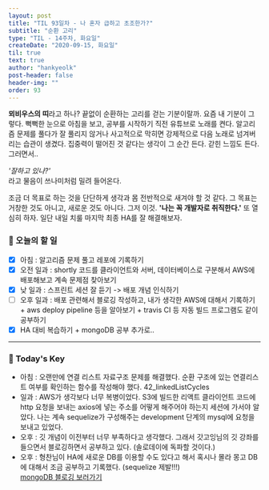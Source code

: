 ```yaml
---
layout: post
title: "TIL 93일차 - 나 혼자 급하고 초조한가?"
subtitle: "순환 고리"
type: "TIL - 14주차, 화요일"
createDate: "2020-09-15, 화요일"
til: true
text: true
author: "hankyeolk"
post-header: false
header-img: ""
order: 93
---
```


**뫼비우스의 띠**라고 하나? 끝없이 순환하는 고리를 걷는 기분이랄까. 요즘 내 기분이 그렇다. 뻑뻑한 눈으로 아침을 보고, 공부를 시작하기 직전 유튜브로 노래를 켠다. 알고리즘 문제를 풀다가 잘 풀리지 않거나 사고적으로 막히면 강제적으로 다음 노래로 넘겨버리는 습관이 생겼다. 집중력이 떨어진 것 같다는 생각이 그 순간 든다. 갇힌 느낌도 든다. 그러면서.. <br>

_'잘하고 있나?'_ <br>라고 물음이 쓰나미처럼 밀려 들어온다. <br>

조금 더 목표로 하는 것을 단단하게 생각과 몸 전반적으로 새겨야 할 것 같다. 그 목표는 거창한 것도 아니고, 새로운 것도 아니다. 그저 이것. **'나는 꼭 개발자로 취직한다.'** 또 열심히 하자. 일단 내일 치룰 마지막 최종 HA를 잘 해결해보자.
<br>

### 📅 오늘의 할 일

- [x] 아침 : 알고리즘 문제 풀고 레포에 기록하기 <br>
- [x] 오전 일과 : shortly 코드를 클라이언트와 서버, 데이터베이스로 구분해서 AWS에 배포해보고 계속 문제점 찾아보기
- [x] 낮 일과 : 스프린트 세션 잘 듣기 -> 배포 개념 인식하기
- [ ] 오후 일과 : 배포 관련해서 블로깅 작성하고, 내가 생각한 AWS에 대해서 기록하기 + aws deploy pipeline 등을 알아보기 + travis CI 등 자동 빌드 프로그램도 같이 공부하기
- [x] HA 대비 복습하기 + mongoDB 공부 추가로..

---

### 🦄 Today's Key

- 아침 : 오랜만에 연결 리스트 자료구조 문제를 해결했다. 순환 구조에 있는 연결리스트 여부를 확인하는 함수를 작성해야 했다. 42_linkedListCycles
- 일과 : AWS가 생각보다 너무 복병이었다. S3에 빌드한 리액트 클라이언트 코드에 http 요청을 보내는 axios에 넣는 주소를 어떻게 해주어야 하는지 세션에 가서야 알았다. 나는 계속 sequelize가 구성해주는 development 단계의 mysql에 요청을 보내고 있었다.
- 오후 : 깃 개념이 이전부터 너무 부족하다고 생각했다. 그래서 갓고잉님의 깃 강좌를 들으면서 블로깅하면서 공부하고 있다. (솔로데이에 독파할 것이다.)
- 오후 : 형찬님이 HA에 새로운 DB를 이용할 수도 있다고 해서 혹시나 몰라 몽고 DB에 대해서 조금 공부하고 기록했다. (sequelize 제발!!!) <br>
  [mongoDB 블로깅 보러가기](https://www.notion.so/ddovblek/mongoDB-55960376caa04986a2c3a2591aae3f34)
